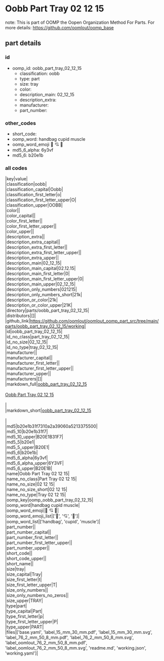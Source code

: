 # Oobb Part Tray 02 12 15  

note: This is part of OOMP the Oopen Organization Method For Parts. For more details: https://github.com/oomlout/oomp_base

##  part details





### id
* oomp_id: oobb_part_tray_02_12_15
  * classification: oobb
  * type: part
  * size: tray
  * color: 
  * description_main: 02_12_15
  * description_extra: 
  * manufacturer: 
  * part_number: 

### other_codes
* short_code: 
* oomp_word: handbag cupid muscle
* oomp_word_emoji :handbag: :cupid: :muscle:
* md5_6_alpha: 6y3vf
* md5_6: b20e1b

### all codes 
|key|value|  
|classification|oobb|  
|classification_capital|Oobb|  
|classification_first_letter|o|  
|classification_first_letter_upper|O|  
|classification_upper|OOBB|  
|color||  
|color_capital||  
|color_first_letter||  
|color_first_letter_upper||  
|color_upper||  
|description_extra||  
|description_extra_capital||  
|description_extra_first_letter||  
|description_extra_first_letter_upper||  
|description_extra_upper||  
|description_main|02_12_15|  
|description_main_capital|02.12.15|  
|description_main_first_letter|0|  
|description_main_first_letter_upper|0|  
|description_main_upper|02_12_15|  
|description_only_numbers|021215|  
|description_only_numbers_short|21k|  
|description_or_color|21k|  
|description_or_color_upper|21K|  
|directory|parts/oobb_part_tray_02_12_15|  
|distributors|[]|  
|github_link|https://github.com/oomlout/oomlout_oomp_part_src/tree/main/parts/oobb_part_tray_02_12_15/working|  
|id|oobb_part_tray_02_12_15|  
|id_no_class|part_tray_02_12_15|  
|id_no_size|02_12_15|  
|id_no_type|tray_02_12_15|  
|manufacturer||  
|manufacturer_capital||  
|manufacturer_first_letter||  
|manufacturer_first_letter_upper||  
|manufacturer_upper||  
|manufacturers|[]|  
|markdown_full|[oobb_part_tray_02_12_15](https://github.com/oomlout/oomlout_oomp_part_src/tree/main/parts/oobb_part_tray_02_12_15/working)<br>[](https://github.com/oomlout/oomlout_oomp_part_src/tree/main/parts/oobb_part_tray_02_12_15/working)<br>[Oobb Part Tray 02 12 15](https://github.com/oomlout/oomlout_oomp_part_src/tree/main/parts/oobb_part_tray_02_12_15/working)<br><br>|  
|markdown_short|[oobb_part_tray_02_12_15](https://github.com/oomlout/oomlout_oomp_part_src/tree/main/parts/oobb_part_tray_02_12_15/working)<br><br>|  
|md5|b20e1b31f7310a2a39060a5213375500|  
|md5_10|b20e1b31f7|  
|md5_10_upper|B20E1B31F7|  
|md5_5|b20e1|  
|md5_5_upper|B20E1|  
|md5_6|b20e1b|  
|md5_6_alpha|6y3vf|  
|md5_6_alpha_upper|6Y3VF|  
|md5_6_upper|B20E1B|  
|name|Oobb Part Tray 02 12 15|  
|name_no_class|Part Tray 02 12 15|  
|name_no_size|02 12 15|  
|name_no_size_short|02 12 15|  
|name_no_type|Tray 02 12 15|  
|oomp_key|oomp_oobb_part_tray_02_12_15|  
|oomp_word|handbag cupid muscle|  
|oomp_word_emoji|:handbag: :cupid: :muscle:|  
|oomp_word_emoji_list|[':handbag:', ':cupid:', ':muscle:']|  
|oomp_word_list|['handbag', 'cupid', 'muscle']|  
|part_number||  
|part_number_capital||  
|part_number_first_letter||  
|part_number_first_letter_upper||  
|part_number_upper||  
|short_code||  
|short_code_upper||  
|short_name||  
|size|tray|  
|size_capital|Tray|  
|size_first_letter|t|  
|size_first_letter_upper|T|  
|size_only_numbers||  
|size_only_numbers_no_zeros||  
|size_upper|TRAY|  
|type|part|  
|type_capital|Part|  
|type_first_letter|p|  
|type_first_letter_upper|P|  
|type_upper|PART|  
|files|['base.yaml', 'label_15_mm_30_mm.pdf', 'label_15_mm_30_mm.svg', 'label_76_2_mm_50_8_mm.pdf', 'label_76_2_mm_50_8_mm.svg', 'label_oomlout_76_2_mm_50_8_mm.pdf', 'label_oomlout_76_2_mm_50_8_mm.svg', 'readme.md', 'working.json', 'working.yaml']|  
